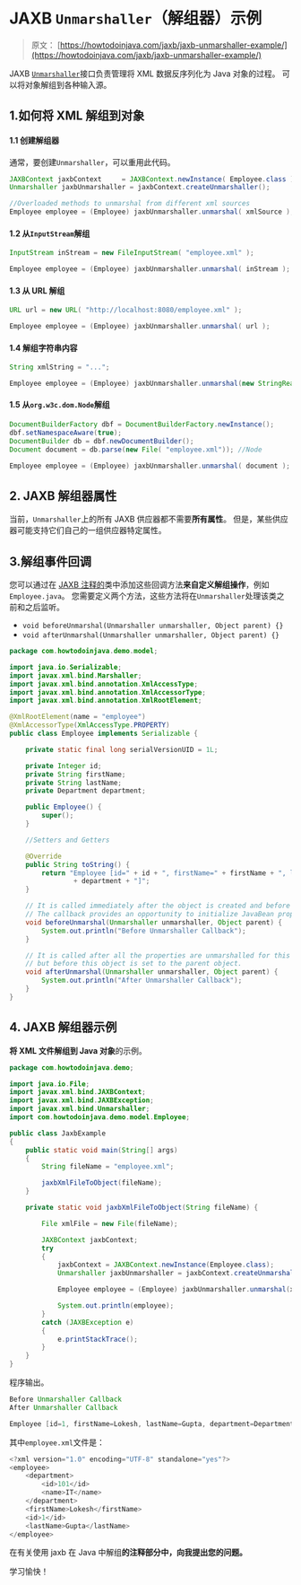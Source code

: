 # JAXB `Unmarshaller`（解组器）示例

> 原文： [https://howtodoinjava.com/jaxb/jaxb-unmarshaller-example/](https://howtodoinjava.com/jaxb/jaxb-unmarshaller-example/)

JAXB [`Unmarshaller`](https://docs.oracle.com/javase/10/docs/api/javax/xml/bind/Unmarshaller.html)接口负责管理将 XML 数据反序列化为 Java 对象的过程。 可以将对象解组到各种输入源。

## 1.如何将 XML 解组到对象

#### 1.1 创建解组器

通常，要创建`Unmarshaller`，可以重用此代码。

```java
JAXBContext jaxbContext 	= JAXBContext.newInstance( Employee.class );
Unmarshaller jaxbUnmarshaller = jaxbContext.createUnmarshaller();

//Overloaded methods to unmarshal from different xml sources
Employee employee = (Employee) jaxbUnmarshaller.unmarshal( xmlSource );

```

#### 1.2 从`InputStream`解组

```java
InputStream inStream = new FileInputStream( "employee.xml" );

Employee employee = (Employee) jaxbUnmarshaller.unmarshal( inStream );

```

#### 1.3 从 URL 解组

```java
URL url = new URL( "http://localhost:8080/employee.xml" );

Employee employee = (Employee) jaxbUnmarshaller.unmarshal( url );

```

#### 1.4 解组字符串内容

```java
String xmlString = "...";

Employee employee = (Employee) jaxbUnmarshaller.unmarshal(new StringReader(xmlString));

```

#### 1.5 从`org.w3c.dom.Node`解组

```java
DocumentBuilderFactory dbf = DocumentBuilderFactory.newInstance();
dbf.setNamespaceAware(true);
DocumentBuilder db = dbf.newDocumentBuilder();
Document document = db.parse(new File( "employee.xml")); //Node

Employee employee = (Employee) jaxbUnmarshaller.unmarshal( document );

```

## 2\. JAXB 解组器属性

当前，`Unmarshaller`上的所有 JAXB 供应器都不需要**所有属性**。 但是，某些供应器可能支持它们自己的一组供应器特定属性。

## 3.解组事件回调

您可以通过在 [JAXB 注释的](https://howtodoinjava.com/jaxb/jaxb-annotations/)类中添加这些回调方法**来自定义解组操作**，例如`Employee.java`。 您需要定义两个方法，这些方法将在`Unmarshaller`处理该类之前和之后监听。

*   `void beforeUnmarshal(Unmarshaller unmarshaller, Object parent) {}`
*   `void afterUnmarshal(Unmarshaller unmarshaller, Object parent) {}`

```java
package com.howtodoinjava.demo.model;

import java.io.Serializable;
import javax.xml.bind.Marshaller;
import javax.xml.bind.annotation.XmlAccessType;
import javax.xml.bind.annotation.XmlAccessorType;
import javax.xml.bind.annotation.XmlRootElement;

@XmlRootElement(name = "employee")
@XmlAccessorType(XmlAccessType.PROPERTY)
public class Employee implements Serializable {

	private static final long serialVersionUID = 1L;

	private Integer id;
	private String firstName;
	private String lastName;
	private Department department;

	public Employee() {
		super();
	}

	//Setters and Getters

	@Override
	public String toString() {
		return "Employee [id=" + id + ", firstName=" + firstName + ", lastName=" + lastName + ", department="
				+ department + "]";
	}

	// It is called immediately after the object is created and before the unmarshalling begins.
	// The callback provides an opportunity to initialize JavaBean properties prior to unmarshalling.
	void beforeUnmarshal(Unmarshaller unmarshaller, Object parent) {
		System.out.println("Before Unmarshaller Callback");
	}

	// It is called after all the properties are unmarshalled for this object,
	// but before this object is set to the parent object.
	void afterUnmarshal(Unmarshaller unmarshaller, Object parent) {
		System.out.println("After Unmarshaller Callback");
	}
}

```

## 4\. JAXB 解组器示例

**将 XML 文件解组到 Java 对象**的示例。

```java
package com.howtodoinjava.demo;

import java.io.File;
import javax.xml.bind.JAXBContext;
import javax.xml.bind.JAXBException;
import javax.xml.bind.Unmarshaller;
import com.howtodoinjava.demo.model.Employee;

public class JaxbExample 
{
	public static void main(String[] args) 
	{
		String fileName = "employee.xml";

		jaxbXmlFileToObject(fileName);
	}

	private static void jaxbXmlFileToObject(String fileName) {

		File xmlFile = new File(fileName);

		JAXBContext jaxbContext;
		try 
		{
			jaxbContext = JAXBContext.newInstance(Employee.class);
			Unmarshaller jaxbUnmarshaller = jaxbContext.createUnmarshaller();

			Employee employee = (Employee) jaxbUnmarshaller.unmarshal(xmlFile);

			System.out.println(employee);
		}
		catch (JAXBException e) 
		{
			e.printStackTrace();
		}
	}
}

```

程序输出。

```java
Before Unmarshaller Callback
After Unmarshaller Callback

Employee [id=1, firstName=Lokesh, lastName=Gupta, department=Department [id=101, name=IT]]

```

其中`employee.xml`文件是：

```java
<?xml version="1.0" encoding="UTF-8" standalone="yes"?>
<employee>
    <department>
        <id>101</id>
        <name>IT</name>
    </department>
    <firstName>Lokesh</firstName>
    <id>1</id>
    <lastName>Gupta</lastName>
</employee>

```

在有关使用 jaxb 在 Java 中解组**的注释部分中，向我提出您的问题。**

学习愉快！